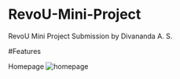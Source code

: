 # RevoU-Mini-Project
RevoU Mini Project Submission by Divananda A. S.

#Features

Homepage 
![homepage](/Web/home.png)
